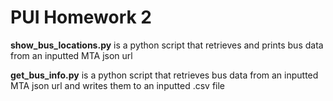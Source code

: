 # PUI Homework 2

**show_bus_locations.py** is a python script that retrieves and prints bus data from an inputted MTA json url

**get_bus_info.py** is a python script that retrieves bus data from an inputted MTA json url and writes them to an inputted .csv file
